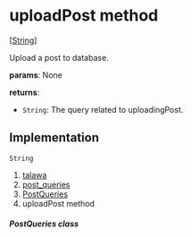 
<div>

# uploadPost method

</div>


[[String](https://api.flutter.dev/flutter/dart-core/String-class.html)]




Upload a post to database.

**params**: None

**returns**:

-   `String`: The query related to uploadingPost.



## Implementation

``` language-dart
String  
```







1.  [talawa](../../index.md)
2.  [post_queries](../../utils_post_queries/)
3.  [PostQueries](../../utils_post_queries/PostQueries-class.md)
4.  uploadPost method

##### PostQueries class







